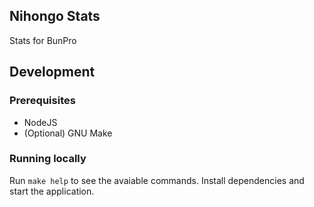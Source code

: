 ## Nihongo Stats
Stats for BunPro


## Development
### Prerequisites 
- NodeJS
- (Optional) GNU Make

### Running locally
Run `make help` to see the avaiable commands. Install dependencies and start the application.